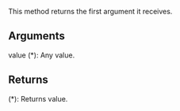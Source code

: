 This method returns the first argument it receives.

## Arguments
value (*): Any value.


## Returns
(*): Returns value.
